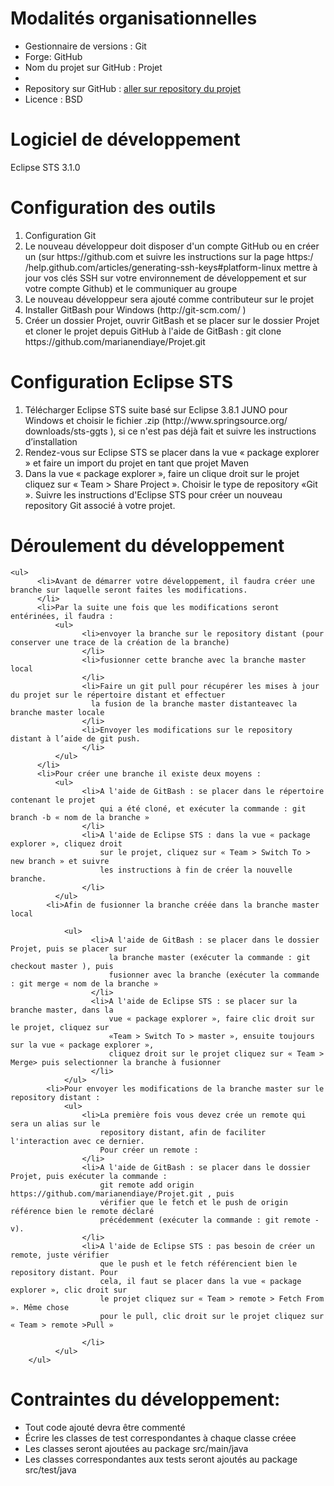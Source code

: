 <h1>Modalités organisationnelles</h1>
  <ul>
        <li>Gestionnaire de versions : Git</li>
        <li>Forge: GitHub</li>
        <li>Nom du projet sur GitHub : Projet<li>
        <li>Repository sur GitHub : <a href="https://github.com/marianendiaye/Projet.git">aller sur repository du projet</a></li>
        <li>Licence : BSD</li>
  </ul>

<h1>Logiciel de développement</h1>
          Eclipse STS 3.1.0

<h1>Configuration des outils</h1>
  <ol> <li>Configuration Git</li>
      <li>  
            Le nouveau développeur doit disposer d'un compte GitHub ou en créer
            un (sur https://github.com et suivre les instructions sur la page https:/
            /help.github.com/articles/generating-ssh-keys#platform-linux
            mettre à jour vos clés SSH sur votre environnement de développement
          et sur votre compte Github) et le communiquer au groupe
      </li>
      <li>Le nouveau développeur sera ajouté comme contributeur sur le projet
      </li>
      <li>Installer GitBash pour Windows (http://git-scm.com/ )
      </li>
      <li>Créer un dossier Projet, ouvrir GitBash et se placer sur le dossier Projet
        et cloner le projet depuis GitHub à l'aide de GitBash :
        git clone https://github.com/marianendiaye/Projet.git
      </li>
  </ol>
<h1>Configuration Eclipse STS</h1>

  <ol>
        <li>Télécharger Eclipse STS suite basé sur Eclipse 3.8.1 JUNO pour
            Windows et choisir le fichier .zip (http://www.springsource.org/
            downloads/sts-ggts ), si ce n'est pas déjà fait et suivre les instructions
            d’installation
        </li>
        <li>Rendez-vous sur Eclipse STS se placer dans la vue « package explorer »
            et faire un import du projet en tant que projet Maven
        </li>
        <li>Dans la vue « package explorer », faire un clique droit sur le projet
            cliquez sur « Team > Share Project ». Choisir le type de repository «Git ».
            Suivre les instructions d'Eclipse STS pour créer un nouveau repository Git associé à votre projet.
        </li>
    </ol>

<h1>Déroulement du développement</h1>

    <ul>
          <li>Avant de démarrer votre développement, il faudra créer une branche sur laquelle seront faites les modifications.
          </li>
          <li>Par la suite une fois que les modifications seront entérinées, il faudra :
              <ul>
                    <li>envoyer la branche sur le repository distant (pour conserver une trace de la création de la branche)
                    </li>
                    <li>fusionner cette branche avec la branche master local
                    </li>
                    <li>Faire un git pull pour récupérer les mises à jour du projet sur le répertoire distant et effectuer 
                      la fusion de la branche master distanteavec la branche master locale
                    </li>
                    <li>Envoyer les modifications sur le repository distant à l’aide de git push.
                    </li>
              </ul>
          </li>
          <li>Pour créer une branche il existe deux moyens :
              <ul>
                    <li>A l'aide de GitBash : se placer dans le répertoire contenant le projet
                        qui a été cloné, et exécuter la commande : git branch -b « nom de la branche »
                    </li>
                    <li>A l'aide de Eclipse STS : dans la vue « package explorer », cliquez droit
                        sur le projet, cliquez sur « Team > Switch To > new branch » et suivre
                        les instructions à fin de créer la nouvelle branche.
                    </li>
              </ul>
            <li>Afin de fusionner la branche créée dans la branche master local
                
                <ul>
                      <li>A l'aide de GitBash : se placer dans le dossier Projet, puis se placer sur
                          la branche master (exécuter la commande : git checkout master ), puis
                          fusionner avec la branche (exécuter la commande : git merge « nom de la branche »
                      </li>
                      <li>A l'aide de Eclipse STS : se placer sur la branche master, dans la
                          vue « package explorer », faire clic droit sur le projet, cliquez sur 
                          «Team > Switch To > master », ensuite toujours sur la vue « package explorer », 
                          cliquez droit sur le projet cliquez sur « Team > Merge> puis selectionner la branche à fusionner
                      </li>
                </ul>
            <li>Pour envoyer les modifications de la branche master sur le repository distant :
                <ul>
                    <li>La première fois vous devez crée un remote qui sera un alias sur le
                        repository distant, afin de faciliter l'interaction avec ce dernier.
                        Pour créer un remote :
                    </li>
                    <li>A l'aide de GitBash : se placer dans le dossier Projet, puis exécuter la commande :
                        git remote add origin https://github.com/marianendiaye/Projet.git , puis
                        vérifier que le fetch et le push de origin référence bien le remote déclaré
                        précédemment (exécuter la commande : git remote -v).
                    </li>
                    <li>A l'aide de Eclipse STS : pas besoin de créer un remote, juste vérifier
                        que le push et le fetch référencient bien le repository distant. Pour
                        cela, il faut se placer dans la vue « package explorer », clic droit sur
                        le projet cliquez sur « Team > remote > Fetch From ». Même chose
                        pour le pull, clic droit sur le projet cliquez sur « Team > remote >Pull »
                       
                    </li>
              </ul>
        </ul>
<h1>Contraintes du développement: </h1>
    <ul>
        <li>Tout code ajouté devra être commenté</li>
        <li>Écrire les classes de test correspondantes à chaque classe créee</li>
        <li>Les classes seront ajoutées au package src/main/java</li>
        <li>Les classes correspondantes aux tests seront ajoutés au package src/test/java</li>
    </ul>
